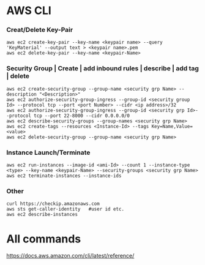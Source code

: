 # AWS CLI

### Creat/Delete Key-Pair
```
aws ec2 create-key-pair --key-name <keypair name> --query 'KeyMaterial' --output text > <keypair name>.pem
aws ec2 delete-key-pair --key-name <keypair-Name>
```
### Security Group | Create | add inbound rules | describe | add tag | delete
```
aws ec2 create-security-group --group-name <security grp Name> --description "<Description>"
aws ec2 authorize-security-group-ingress --group-id <security group Id> --protocol tcp --port <port Number> --cidr <ip address>/32
aws ec2 authorize-security-group-ingress --group-id <security grp Id>--protocol tcp --port 22-8000 --cidr 0.0.0.0/0
aws ec2 describe-security-groups --group-names <security grp Name>
aws ec2 create-tags --resources <Instance-Id> --tags Key=Name,Value=<value>
aws ec2 delete-security-group --group-name <security grp Name>
```

### Instance Launch/Terminate
```
aws ec2 run-instances --image-id <ami-Id> --count 1 --instance-type <type> --key-name <keypair-Name> --security-groups <security grp Name>
aws ec2 terminate-instances --instance-ids 
```

### Other
```
curl https://checkip.amazonaws.com
aws sts get-caller-identity   #user id etc.
aws ec2 describe-instances
```

# All commands

https://docs.aws.amazon.com/cli/latest/reference/

